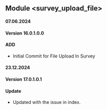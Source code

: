 ## Module <survey_upload_file>

#### 07.06.2024
#### Version 16.0.1.0.0
#### ADD

- Initial Commit for File Upload In Survey

#### 23.12.2024
#### Version 17.0.1.0.1
#### Update
-  Updated with the issue in index.
